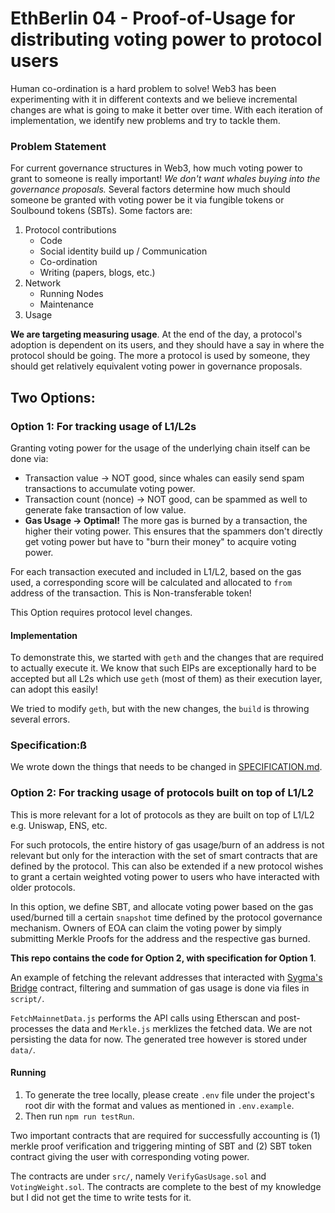 # EthBerlin 04 - Proof-of-Usage for distributing voting power to protocol users

Human co-ordination is a hard problem to solve! Web3 has been experimenting with it in different contexts and we believe incremental changes are what is going to make it better over time. With each iteration of implementation, we identify new problems and try to tackle them.

### Problem Statement

For current governance structures in Web3, how much voting power to grant to someone is really important! *We don't want whales buying into the governance proposals.* Several factors determine how much should someone be granted with voting power be it via fungible tokens or Soulbound tokens (SBTs). Some factors are:

1. Protocol contributions
    - Code
    - Social identity build up / Communication
    - Co-ordination
    - Writing (papers, blogs, etc.)
2. Network 
    - Running Nodes
    - Maintenance
3. Usage

**We are targeting measuring usage**. At the end of the day, a protocol's adoption is dependent on its users, and they should have a say in where the protocol should be going. The more a protocol is used by someone, they should get relatively equivalent voting power in governance proposals.

## Two Options:

### Option 1: For tracking usage of L1/L2s

Granting voting power for the usage of the underlying chain itself can be done via:

- Transaction value -> NOT good, since whales can easily send spam transactions to accumulate voting power.
- Transaction count (nonce) -> NOT good, can be spammed as well to generate fake transaction of low value.
- **Gas Usage -> Optimal!** The more gas is burned by a transaction, the higher their voting power. This ensures that the spammers don't directly get voting power but have to "burn their money" to acquire voting power.

For each transaction executed and included in L1/L2, based on the gas used, a corresponding score will be calculated and allocated to `from` address of the transaction. This is Non-transferable token!

This Option requires protocol level changes.

#### Implementation

To demonstrate this, we started with `geth` and the changes that are required to actually execute it. We know that such EIPs are exceptionally hard to be accepted but all L2s which use `geth` (most of them) as their execution layer, can adopt this easily!

We tried to modify `geth`, but with the new changes, the `build` is throwing several errors. 

### Specification:ß

We wrote down the things that needs to be changed in [SPECIFICATION.md](./SPECIFICATION.md).

### Option 2: For tracking usage of protocols built on top of L1/L2

This is more relevant for a lot of protocols as they are built on top of L1/L2 e.g. Uniswap, ENS, etc. 

For such protocols, the entire history of gas usage/burn of an address is not relevant but only for the interaction with the set of smart contracts that are defined by the protocol. This can also be extended if a new protocol wishes to grant a certain weighted voting power to users who have interacted with older protocols.

In this option, we define SBT, and allocate voting power based on the gas used/burned till a certain `snapshot` time defined by the protocol governance mechanism. Owners of EOA can claim the voting power by simply submitting Merkle Proofs for the address and the respective gas burned.

**This repo contains the code for Option 2, with specification for Option 1**.

An example of fetching the relevant addresses that interacted with [Sygma's Bridge](https://buildwithsygma.com/) contract, filtering and summation of gas usage is done via files in `script/`.

`FetchMainnetData.js` performs the API calls using Etherscan and post-processes the data and `Merkle.js` merklizes the fetched data. We are not persisting the data for now. The generated tree however is stored under `data/`.

#### Running 
1. To generate the tree locally, please create `.env` file under the project's root dir with the format and values as mentioned in `.env.example`.
2. Then run `npm run testRun`.

Two important contracts that are required for successfully accounting is (1) merkle proof verification and triggering minting of SBT and (2) SBT token contract giving the user with corresponding voting power.

The contracts are under `src/`, namely `VerifyGasUsage.sol` and `VotingWeight.sol`. The contracts are complete to the best of my knowledge but I did not get the time to write tests for it.

